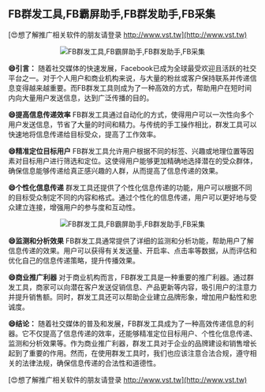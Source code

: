 ## **FB群发工具,FB霸屏助手,FB群发助手,FB采集**

[😍想了解推广相关软件的朋友请登录 http://www.vst.tw](http://www.vst.tw)

 <center><img src="https://vst.tw/MP4/tuiguang/png/5.png" alt="FB群发工具,FB霸屏助手,FB群发助手,FB采集"></center>

**😄引言：**
随着社交媒体的快速发展，Facebook已成为全球最受欢迎且活跃的社交平台之一。对于个人用户和商业机构来说，与大量的粉丝或客户保持联系并传递信息变得越来越重要。而FB群发工具则成为了一种高效的方式，帮助用户在短时间内向大量用户发送信息，达到广泛传播的目的。

**😄提高信息传递效率**
FB群发工具通过自动化的方式，使得用户可以一次性向多个用户发送信息，节省了大量的时间和精力。与传统的手工操作相比，群发工具可以快速地将信息传递给目标受众，提高了工作效率。

**😄精准定位目标用户**
FB群发工具允许用户根据不同的标签、兴趣或地理位置等因素对目标用户进行筛选和定位。这使得用户能够更加精确地选择潜在的受众群体，确保信息能够传递给真正感兴趣的人群，从而提高了信息传递的效果。

**😄个性化信息传递**
群发工具还提供了个性化信息传递的功能，用户可以根据不同的目标受众制定不同的内容和格式。通过个性化的信息传递，用户可以更好地与受众建立连接，增强用户的参与度和互动性。

 <center><img src="https://vst.tw/MP4/tuiguang/png/7.png" alt="FB群发工具,FB霸屏助手,FB群发助手,FB采集"></center>

**😄监测和分析效果**
FB群发工具通常提供了详细的监测和分析功能，帮助用户了解信息传递的效果。用户可以获得有关发送量、开启率、点击率等数据，从而评估和优化自己的信息传递策略，提升传播效果。

**😄商业推广利器**
对于商业机构而言，FB群发工具是一种重要的推广利器。通过群发工具，商家可以向潜在客户发送促销信息、产品更新等内容，吸引用户的注意力并提升销售额。同时，群发工具还可以帮助企业建立品牌形象，增加用户黏性和忠诚度。

**😄结论：**
随着社交媒体的普及和发展，FB群发工具成为了一种高效传递信息的利器。它不仅提高了信息传递的效率，还能够精准定位目标用户、个性化信息传递、监测和分析效果等。作为商业推广利器，群发工具对于企业的品牌建设和销售增长起到了重要的作用。然而，在使用群发工具时，我们也应该注意合法合规，遵守相关的法律法规，确保信息传递的合法性和道德性。

[😍想了解推广相关软件的朋友请登录 http://www.vst.tw](http://www.vst.tw)



